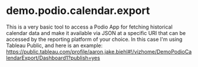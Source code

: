 # demo.podio.calendar.export
This is a very basic tool to access a Podio App for fetching historical calendar data and make it available via JSON at a specific URI that can be accessed by the reporting platform of your choice. In this case I'm using Tableau Public, and here is an example: https://public.tableau.com/profile/aaron.jake.biehl#!/vizhome/DemoPodioCalendarExport/Dashboard1?publish=yes
